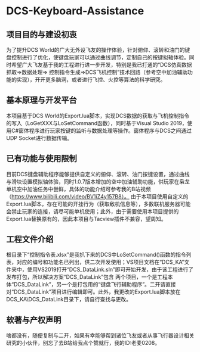 # DCS-Keyboard-Assistance
## 项目目的与建设初衷  
为了提升DCS World的广大无外设飞友的操作体验，针对俯仰、滚转和油门的键盘控制进行了优化，使键盘玩家可以通过曲线调节，定制自己的按键拟轴体验。同时希望广大飞友基于我的工程进行进一步开发，特别是我已打通的“DCS仿真数据抓取=>数据处理=>
控制指令生成=>DCS飞机控制”技术回路（参考空中加油辅助功能的实现），开开更多脑洞，或者进行飞控、火控等算法的科学研究。
## 基本原理与开发平台
本项目基于DCS World的Export.lua脚本，实现DCS数据的获取与飞机控制指令的写入（LoGetXXX与LoSetCommand函数），同时基于Visual Studio 2019，使用C#窗体程序进行玩家按键的监听与数据处理等操作。窗体程序与DCS之间通过UDP Socket进行数据传输。
## 已有功能与使用限制
目前DCS键盘辅助程序能够提供自定义的俯仰、滚转、油门按键设置，通过曲线与滑块设置模拟轴体验，同时1.0.7版本增加的空中加油辅助功能，供玩家在枭龙单机空中加油任务中尝鲜，具体的功能介绍可参考我的B站视频（https://www.bilibili.com/video/BV1iZ4y157B8）。
由于本项目使用自定义的Export.lua脚本，存在可能的开挂行为（获取敌机信息等），多数联机服务器可能会禁止玩家的连接，请尽可能单机使用；此外，由于需要使用本项目提供的Export.lua替换原有的，因此本项目与Tacview插件不兼容，望周知。
## 工程文件介绍
根目录下“控制指令表.xlsx”是我扒下来的DCS中LoSetCommand()函数的指令列表，对应的编号和功能名已列出，供二次开发使用；VS项目文档在“DCS_KA”文件夹中，使用VS2019打开“DCS_DataLink.sln”即可开始开发，由于该工程进行了发布打包，所以解决方案“DCS_DataLink”包含
两个项目，一个是工程本体“DCS_DataLink”，另一个是打包用的“键盘飞行辅助程序”。二开请直接对“DCS_DataLink”项目进行编辑即可。此外，我更改的Export.lua脚本放在DCS_KA\DCS_DataLink目录下，请自行查找与更改。
## 软著与产权声明
啥都没有，随便复制与二开，如果有幸能够帮到诸位飞友或者从事飞行器设计相关研究的小伙伴，别忘了去B站给我点个赞就行，我的ID:老麦0208。
